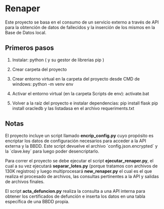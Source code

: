 # Renaper
Este proyecto se basa en el consumo de un servicio externo a través de API para la obtención de datos de fallecidos y la inserción de los mismos en la Base de Datos local.

## Primeros pasos

1) Instalar: python ( y su gestor de librerias pip )

2) Crear carpeta del proyecto

3) Crear entorno virtual en la carpeta del proyecto desde CMD de windows:
python -m venv env

4) Activar el entorno virtual (en la carpeta Scripts de env):
activate.bat

5) Volver a la raíz del proyecto e instalar dependencias:
pip install flask
pip install oracledb
y las listadasa en el archivo requeriments.txt

## Notas
El proyecto incluye un script llamado **encrip_config.py** cuyo propósito es encriptar los datos de configuración necesarios para acceder a la API externa y la BBDD. Este script devuelve el archivo ´config.json.encrypted´ y la ´clave.key´ para luego poder desencriptarlo.

Para correr el proyecto se debe ejecutar el script **ejecutar_renaper.py**, el cual a su vez ejecutará **separar_lotes.py** (porque tratamos con archivos de 130K registros) y luego multiprocesará **new_renaper.py** el cual es el que realiza el procesado de archivos, las consultas pertinentes a la API y salidas de archivos finales.

El script **acta_defuncion.py** realiza la consulta a una API interna para obtener los certificados de defunción e inserta los datos en una tabla específica de una BBDD propia.
